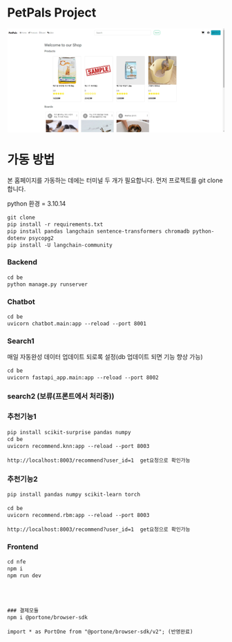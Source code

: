 # PetPals Project

![img](be/static/images/main_homepage.png)

# 가동 방법

본 홈페이지를 가동하는 데에는 터미널 두 개가 필요합니다.
먼저 프로젝트를 git clone 합니다.

python 환경 = 3.10.14

```
git clone
pip install -r requirements.txt
pip install pandas langchain sentence-transformers chromadb python-dotenv psycopg2
pip install -U langchain-community
```
### Backend

```
cd be
python manage.py runserver
```
### Chatbot
```
cd be
uvicorn chatbot.main:app --reload --port 8001
```
### Search1
매일 자동완성 데이터 업데이트 되로록 설정(db 업데이트 되면 기능 향상 가능)
```
cd be
uvicorn fastapi_app.main:app --reload --port 8002
```
### search2 (보류(프론트에서 처리중))

### 추천기능1

```
pip install scikit-surprise pandas numpy
cd be
uvicorn recommend.knn:app --reload --port 8003

http://localhost:8003/recommend?user_id=1  get요청으로 확인가능
```
### 추천기능2

```
pip install pandas numpy scikit-learn torch

cd be
uvicorn recommend.rbm:app --reload --port 8003

http://localhost:8003/recommend?user_id=1  get요청으로 확인가능
```

### Frontend

```
cd nfe
npm i
npm run dev




### 결제모듈
npm i @portone/browser-sdk

import * as PortOne from "@portone/browser-sdk/v2"; (반영완료)
